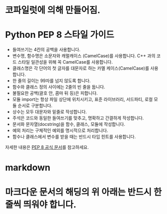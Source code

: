 # 코파일럿에 의해 만들어짐.

# Python PEP 8 스타일 가이드

- 들여쓰기는 4칸의 공백을 사용합니다.
- 변수명, 함수명은 소문자와 캐멀캐이스 (CamelCase)를 사용합니다. C++ 과의 코드 스타일 일관성을 위해 꼭 CamelCase를 사용합니다.
- 클래스명은 각 단어의 첫 글자를 대문자로 하는 카멜 케이스(CamelCase)를 사용합니다.
- 한 줄의 길이는 99자를 넘지 않도록 합니다.
- 함수와 클래스 정의 사이에는 2줄의 빈 줄을 둡니다.
- 불필요한 공백(괄호 안, 콤마 뒤 등)은 피합니다.
- 모듈 import는 항상 파일 상단에 위치시키고, 표준 라이브러리, 서드파티, 로컬 모듈 순서로 구분합니다.
- 상수는 모두 대문자와 밑줄로 작성합니다.
- 주석은 코드와 동일한 들여쓰기를 맞추고, 명확하고 간결하게 작성합니다.
- 문서화 문자열(docstring)을 함수, 클래스, 모듈에 작성합니다.
- 예외 처리는 구체적인 예외를 명시적으로 처리합니다.
- 함수나 클래스에서 변수를 받을 때는 반드시 타입 힌트를 사용합니다.

자세한 내용은 [PEP 8 공식 문서](https://peps.python.org/pep-0008/)를 참고하세요.

# markdown

# 마크다운 문서의 해딩의 위 아래는 반드시 한 줄씩 띄워야 합니다.